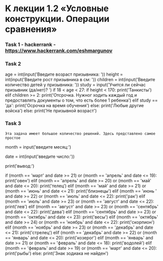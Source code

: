 # K лекции 1.2 «Условные конструкции. Операции сравнения»

###  Task 1 - hackerrank - https://www.hackerrank.com/eshmargunov


### Task 2
age = int(input('Введите возраст призывника: '))
height = int(input('Введите рост призывника в см: '))
children = int(input('Введите количество детей у призывника: '))
study = input('Учится ли сейчас призывник (да/нет)? ')
if 18 < age < 27:
    if height < 170:
        print('Танкисты')
    elif children >= 2:
        print('Отсрочка. Нужног ходить каждый год и предоставлять документы о том, что есть более 1 ребенка')
    elif study == 'да':
        print('Осрочка на время обучения')
    else:
        print('Любые другие войска')
else:
    print('Не призывной возраст')

### Task 3
`Эта задача имеет большое количество решений. Здесь представлено самое простое`

month = input('введите месяц:')

date = int(input('введите число:'))

print('вывод:')

if (month == 'март' and date >= 21) or (month == 'апрель' and date <= 19):
    print('овен')
elif (month == 'апрель' and date >= 20) or (month == 'май' and date <= 20):
    print('телец')
elif (month == 'май' and date >= 21) or (month == 'июнь' and date <= 21):
    print('близнецы')
elif (month == 'июнь ' and date >= 22) or (month == 'июль' and date <= 22):
    print('рак')
elif (month == 'июль' and date >= 23) or (month == 'август' and date <= 22):
    print('лев')
elif (month == 'август' and date >= 23) or (month == 'сентябрь' and date <= 22):
    print('дева')
elif (month == 'сентябрь' and date >= 23) or (month == 'октябрь' and date <= 23):
    print('весы')
elif (month == 'октябрь' and date >= 24) or (month == 'ноябрь' and date <= 22):
    print('скорпион')
elif (month == 'ноябрь' and date >= 23) or (month == 'декабрь' and date <= 21):
    print('стрелец')
elif (month == 'декабрь' and date >= 22) or (month == 'январь' and date <= 20):
    print('козерог')
elif (month == 'январь' and date >= 21) or (month == 'февраль' and date <= 18):
    print('водолей')
elif (month == 'февраль' and date >= 19) or (month == 'март' and date <= 20):
    print('рыбы')
else:
    print('Знак зодиака не найден')
